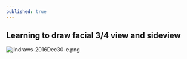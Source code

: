 ```yaml
---
published: true
---
```

## Learning to draw facial 3/4 view and sideview

![jindraws-2016Dec30-e.png]({{site.baseurl}}/assets/images/jindraws-2016Dec30-e.png)
